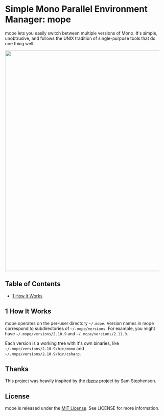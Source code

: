 # Simple Mono Parallel Environment Manager: mope

mope lets you easily switch between multiple versions of Mono.  It's simple, unobtrusive, and follows the UNIX tradition of single-purpose tools that do one thing well.

<img src="http://cl.ragan.io/011j0w1W1B1T0Z010A1G/mope.png" width="859" height="718" />

## Table of Contents

  * [1 How It Works](#section_1)

## <a name="section_1"></a> 1 How It Works

mope operates on the per-user directory `~/.mope`.  Version names in mope correspond to subdirectories of `~/.mope/versions`.  For example, you might have `~/.mope/versions/2.10.9` and `~/.mope/versions/2.11.0`.

Each version is a working tree with it's own binaries, like `~/.mope/versions/2.10.9/bin/mono` and `~/.mope/versions/2.10.9/bin/csharp`.

## Thanks

This project was heavily inspired by the [rbenv](https://github.com/sstephenson/ruby-build) project by Sam Stephenson. 

## License
mope is released under the [MIT License][mit-license]. See LICENSE for more information.

[mit-license]: http://www.opensource.org/licenses/mit-license.php